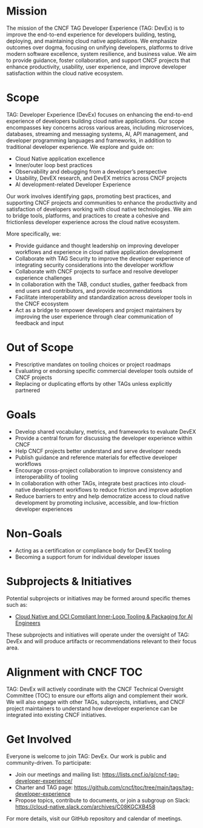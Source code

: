# Mission

The mission of the CNCF TAG Developer Experience (TAG: DevEx) is to improve the end-to-end experience for developers building, testing, deploying, and maintaining cloud native applications. We emphasize outcomes over dogma, focusing on unifying developers, platforms to drive modern software excellence, system resilience, and business value. We aim to provide guidance, foster collaboration, and support CNCF projects that enhance productivity, usability, user experience, and improve developer satisfaction within the cloud native ecosystem.

# Scope

TAG: Developer Experience (DevEx) focuses on enhancing the end-to-end experience of developers building cloud native applications. Our scope encompasses key concerns across various areas, including microservices, databases, streaming and messaging systems, AI, API management, and developer programming languages and frameworks, in addition to traditional developer experience.
We explore and guide on:

* Cloud Native application excellence
* Inner/outer loop best practices
* Observability and debugging from a developer’s perspective
* Usability, DevEX research, and DevEX metrics across CNCF projects
* AI development-related Developer Experience 

Our work involves identifying gaps, promoting best practices, and supporting CNCF projects and communities to enhance the productivity and satisfaction of developers working with cloud native technologies. We aim to bridge tools, platforms, and practices to create a cohesive and frictionless developer experience across the cloud native ecosystem.

More specifically, we:

* Provide guidance and thought leadership on improving developer workflows and experience in cloud native application development
* Collaborate with TAG Security to improve the developer experience of integrating security considerations into the developer workflow
* Collaborate with CNCF projects to surface and resolve developer experience challenges
* In collaboration with the TAB, conduct studies, gather feedback from end users and contributors, and provide recommendations
* Facilitate interoperability and standardization across developer tools in the CNCF ecosystem
* Act as a bridge to empower developers and project maintainers by improving the user experience through clear communication of feedback and input

# Out of Scope

* Prescriptive mandates on tooling choices or project roadmaps
* Evaluating or endorsing specific commercial developer tools outside of CNCF projects
* Replacing or duplicating efforts by other TAGs unless explicitly partnered

# Goals

* Develop shared vocabulary, metrics, and frameworks to evaluate DevEX
* Provide a central forum for discussing the developer experience within CNCF
* Help CNCF projects better understand and serve developer needs
* Publish guidance and reference materials for effective developer workflows
* Encourage cross-project collaboration to improve consistency and interoperability of tooling
* In collaboration with other TAGs, integrate best practices into cloud-native development workflows to reduce friction and improve adoption
* Reduce barriers to entry and help democratize access to cloud native development by promoting inclusive, accessible, and low-friction developer experiences

# Non-Goals

* Acting as a certification or compliance body for DevEX tooling
* Becoming a support forum for individual developer issues

# Subprojects & Initiatives

Potential subprojects or initiatives may be formed around specific themes such as:
* [Cloud Native and OCI Compliant Inner-Loop Tooling & Packaging for AI Engineers](https://github.com/cncf/toc/issues/1740)

These subprojects and initiatives will operate under the oversight of TAG: DevEx and will produce artifacts or recommendations relevant to their focus area.

# Alignment with CNCF TOC

TAG: DevEx will actively coordinate with the CNCF Technical Oversight Committee (TOC) to ensure our efforts align and complement their work. We will also engage with other TAGs, subprojects, initiatives, and CNCF project maintainers to understand how developer experience can be integrated into existing CNCF initiatives.

# Get Involved

Everyone is welcome to join TAG: DevEx. Our work is public and community-driven. To participate:

* Join our meetings and mailing list: https://lists.cncf.io/g/cncf-tag-developer-experience/
* Charter and TAG page: https://github.com/cncf/toc/tree/main/tags/tag-developer-experience 
* Propose topics, contribute to documents, or join a subgroup on Slack: https://cloud-native.slack.com/archives/C08KGCXB458

For more details, visit our GitHub repository and calendar of meetings.
